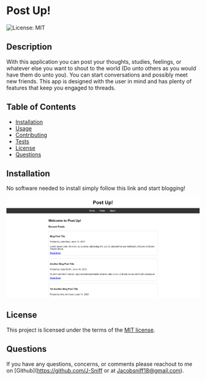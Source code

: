 # Post Up!

  ![License: MIT](https://img.shields.io/badge/License-MIT-yellow.svg)

## Description

  With this application you can post your thoughts, studies, feelings, or whatever else you want to shout to the world (Do unto others as you would have them do unto you). You can start conversations and possibly meet new friends. This app is designed with the user in mind and has plenty of features that keep you engaged to threads.

## Table of Contents

- [Installation](#installation)
- [Usage](#usage)
- [Contributing](#contributing)
- [Tests](#tests)
- [License](#license)
- [Questions](#questions)

## Installation

  No software needed to install simply follow this link and start blogging!

  ![screenshot of website](/assets/Screenshot%202023-06-18%20182540.png)
  
## License

This project is licensed under the terms of the [MIT license](https://opensource.org/licenses/MIT).
    

## Questions

  If you have any questions, concerns, or comments please reachout to me on [Github](https://github.com/J-Sniff or at Jacobsniff18@gmail.com).
